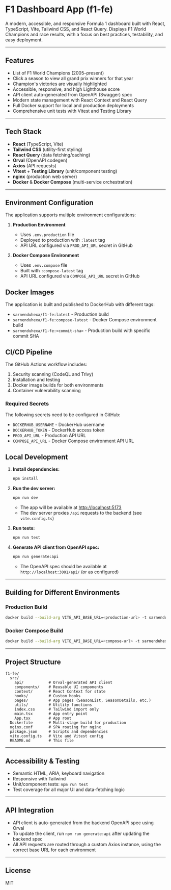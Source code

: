 # F1 Dashboard App (f1-fe)

A modern, accessible, and responsive Formula 1 dashboard built with React, TypeScript, Vite, Tailwind CSS, and React Query. Displays F1 World Champions and race results, with a focus on best practices, testability, and easy deployment.

---

## Features
- List of F1 World Champions (2005–present)
- Click a season to view all grand prix winners for that year
- Champion's victories are visually highlighted
- Accessible, responsive, and high Lighthouse score
- API client auto-generated from OpenAPI (Swagger) spec
- Modern state management with React Context and React Query
- Full Docker support for local and production deployments
- Comprehensive unit tests with Vitest and Testing Library

---

## Tech Stack
- **React** (TypeScript, Vite)
- **Tailwind CSS** (utility-first styling)
- **React Query** (data fetching/caching)
- **Orval** (OpenAPI codegen)
- **Axios** (API requests)
- **Vitest** + **Testing Library** (unit/component testing)
- **nginx** (production web server)
- **Docker** & **Docker Compose** (multi-service orchestration)

---

## Environment Configuration

The application supports multiple environment configurations:

1. **Production Environment**
   - Uses `.env.production` file
   - Deployed to production with `:latest` tag
   - API URL configured via `PROD_API_URL` secret in GitHub

2. **Docker Compose Environment**
   - Uses `.env.compose` file
   - Built with `:compose-latest` tag
   - API URL configured via `COMPOSE_API_URL` secret in GitHub

## Docker Images

The application is built and published to DockerHub with different tags:

- `sarnenduhexa/f1-fe:latest` - Production build
- `sarnenduhexa/f1-fe:compose-latest` - Docker Compose environment build
- `sarnenduhexa/f1-fe:<commit-sha>` - Production build with specific commit SHA

## CI/CD Pipeline

The GitHub Actions workflow includes:

1. Security scanning (CodeQL and Trivy)
2. Installation and testing
3. Docker image builds for both environments
4. Container vulnerability scanning

### Required Secrets

The following secrets need to be configured in GitHub:

- `DOCKERHUB_USERNAME` - DockerHub username
- `DOCKERHUB_TOKEN` - DockerHub access token
- `PROD_API_URL` - Production API URL
- `COMPOSE_API_URL` - Docker Compose environment API URL

## Local Development

1. **Install dependencies:**
   ```sh
   npm install
   ```
2. **Run the dev server:**
   ```sh
   npm run dev
   ```
   - The app will be available at [http://localhost:5173](http://localhost:5173)
   - The dev server proxies `/api` requests to the backend (see `vite.config.ts`)

3. **Run tests:**
   ```sh
   npm run test
   ```

4. **Generate API client from OpenAPI spec:**
   ```sh
   npm run generate:api
   ```
   - The OpenAPI spec should be available at `http://localhost:3001/api/` (or as configured)

---

## Building for Different Environments

### Production Build
```bash
docker build --build-arg VITE_API_BASE_URL=<production-url> -t sarnenduhexa/f1-fe:latest .
```

### Docker Compose Build
```bash
docker build --build-arg VITE_API_BASE_URL=<compose-url> -t sarnenduhexa/f1-fe:compose-latest .
```

---

## Project Structure
```
f1-fe/
  src/
    api/           # Orval-generated API client
    components/    # Reusable UI components
    context/       # React Context for state
    hooks/         # Custom hooks
    pages/         # App pages (SeasonList, SeasonDetails, etc.)
    utils/         # Utility functions
    index.css      # Tailwind import only
    main.tsx       # App entry point
    App.tsx        # App root
  Dockerfile       # Multi-stage build for production
  nginx.conf       # SPA routing for nginx
  package.json     # Scripts and dependencies
  vite.config.ts   # Vite and Vitest config
  README.md        # This file
```

---

## Accessibility & Testing
- Semantic HTML, ARIA, keyboard navigation
- Responsive with Tailwind
- Unit/component tests: `npm run test`
- Test coverage for all major UI and data-fetching logic

---

## API Integration
- API client is auto-generated from the backend OpenAPI spec using Orval
- To update the client, run `npm run generate:api` after updating the backend spec
- All API requests are routed through a custom Axios instance, using the correct base URL for each environment

---

## License
MIT
